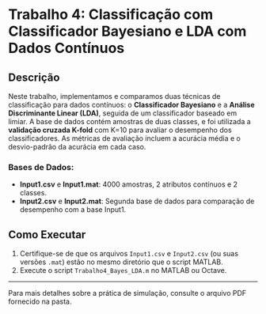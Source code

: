 # Trabalho 4: Classificação com Classificador Bayesiano e LDA com Dados Contínuos

## Descrição

Neste trabalho, implementamos e comparamos duas técnicas de classificação para dados contínuos: o **Classificador Bayesiano** e a **Análise Discriminante Linear (LDA)**, seguida de um classificador baseado em limiar. A base de dados contém amostras de duas classes, e foi utilizada a **validação cruzada K-fold** com K=10 para avaliar o desempenho dos classificadores. As métricas de avaliação incluem a acurácia média e o desvio-padrão da acurácia em cada caso.

### Bases de Dados:
- **Input1.csv** e **Input1.mat**: 4000 amostras, 2 atributos contínuos e 2 classes.
- **Input2.csv** e **Input2.mat**: Segunda base de dados para comparação de desempenho com a base Input1.

## Como Executar

1. Certifique-se de que os arquivos `Input1.csv` e `Input2.csv` (ou suas versões `.mat`) estão no mesmo diretório que o script MATLAB.
2. Execute o script `Trabalho4_Bayes_LDA.m` no MATLAB ou Octave.

---
Para mais detalhes sobre a prática de simulação, consulte o arquivo PDF fornecido na pasta.
